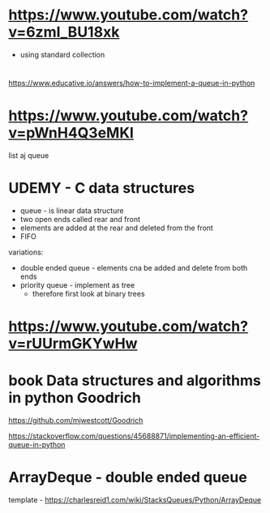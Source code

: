 # https://www.youtube.com/watch?v=6zmI_BU18xk
- using standard collection

#
https://www.educative.io/answers/how-to-implement-a-queue-in-python

# https://www.youtube.com/watch?v=pWnH4Q3eMKI
list aj queue


# UDEMY - C data structures
- queue - is linear data structure
- two open ends called rear and front
- elements are added at the rear and deleted from the front
- FIFO

variations:
- double ended queue - elements cna be added and delete from both ends
- priority queue - implement as tree
  - therefore first look at binary trees

# https://www.youtube.com/watch?v=rUUrmGKYwHw
  
# book Data structures and algorithms in python Goodrich
https://github.com/mjwestcott/Goodrich



https://stackoverflow.com/questions/45688871/implementing-an-efficient-queue-in-python




# ArrayDeque - double ended queue
template - https://charlesreid1.com/wiki/StacksQueues/Python/ArrayDeque

